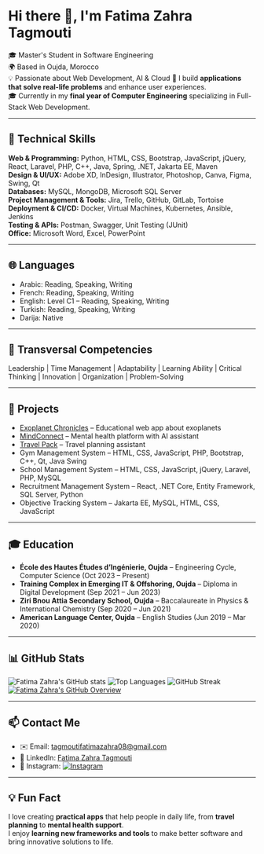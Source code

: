 # Hi there 👋, I'm Fatima Zahra Tagmouti

🎓 Master's Student in Software Engineering  
🌍 Based in Oujda, Morocco  
💡 Passionate about Web Development, AI & Cloud 
🚀 I build **applications that solve real-life problems** and enhance user experiences.  
🎓 Currently in my **final year of Computer Engineering** specializing in Full-Stack Web Development.

---

## 🔧 Technical Skills

**Web & Programming:** Python, HTML, CSS, Bootstrap, JavaScript, jQuery, React, Laravel, PHP, C++, Java, Spring, .NET, Jakarta EE, Maven  
**Design & UI/UX:** Adobe XD, InDesign, Illustrator, Photoshop, Canva, Figma, Swing, Qt  
**Databases:** MySQL, MongoDB, Microsoft SQL Server  
**Project Management & Tools:** Jira, Trello, GitHub, GitLab, Tortoise  
**Deployment & CI/CD:** Docker, Virtual Machines, Kubernetes, Ansible, Jenkins  
**Testing & APIs:** Postman, Swagger, Unit Testing (JUnit)  
**Office:** Microsoft Word, Excel, PowerPoint  

---

## 🌐 Languages
- Arabic: Reading, Speaking, Writing  
- French: Reading, Speaking, Writing  
- English: Level C1 – Reading, Speaking, Writing  
- Turkish: Reading, Speaking, Writing  
- Darija: Native  

---

## 🌟 Transversal Competencies
Leadership | Time Management | Adaptability | Learning Ability | Critical Thinking | Innovation | Organization | Problem-Solving  

---

## 📂 Projects
- [Exoplanet Chronicles](https://github.com/fatimazahratag/Exoplanet-Chronicles) – Educational web app about exoplanets  
- [MindConnect](https://github.com/fatimazahratag/MindConnect) – Mental health platform with AI assistant  
- [Travel Pack](https://github.com/fatimazahratag/Travel-Pack) – Travel planning assistant  
- Gym Management System – HTML, CSS, JavaScript, PHP, Bootstrap, C++, Qt, Java Swing  
- School Management System – HTML, CSS, JavaScript, jQuery, Laravel, PHP, MySQL  
- Recruitment Management System – React, .NET Core, Entity Framework, SQL Server, Python  
- Objective Tracking System – Jakarta EE, MySQL, HTML, CSS, JavaScript  

---

## 🎓 Education
- **École des Hautes Études d’Ingénierie, Oujda** – Engineering Cycle, Computer Science (Oct 2023 – Present)  
- **Training Complex in Emerging IT & Offshoring, Oujda** – Diploma in Digital Development (Sep 2021 – Jun 2023)  
- **Ziri Bnou Attia Secondary School, Oujda** – Baccalaureate in Physics & International Chemistry (Sep 2020 – Jun 2021)  
- **American Language Center, Oujda** – English Studies (Jun 2019 – Mar 2020)  

---

## 📊 GitHub Stats
![Fatima Zahra's GitHub stats](https://github-readme-stats.vercel.app/api?username=fatimazahratag&show_icons=true&theme=radical&count_private=true)
![Top Languages](https://github-readme-stats.vercel.app/api/top-langs/?username=fatimazahratag&layout=compact&theme=radical)
![GitHub Streak](https://github-readme-streak-stats.herokuapp.com/?user=fatimazahratag&theme=radical)
[![Fatima Zahra's GitHub Overview](https://github-profile-summary-cards.vercel.app/api/cards/profile-details?username=fatimazahratag&theme=radical)](https://github.com/fatimazahratag)

---

## 📫 Contact Me
- ✉️ Email: tagmoutifatimazahra08@gmail.com  
- 🔗 LinkedIn: [Fatima Zahra Tagmouti](https://www.linkedin.com/in/fatima-zahra-tagmouti-37138b295/)  
- 📸 Instagram: [![Instagram](https://img.shields.io/badge/Instagram-%23E4405F?style=for-the-badge&logo=instagram&logoColor=white)](https://www.instagram.com/ft_zahrae_/)  

---

## 💡 Fun Fact
I love creating **practical apps** that help people in daily life, from **travel planning** to **mental health support**.  
I enjoy **learning new frameworks and tools** to make better software and bring innovative solutions to life.
